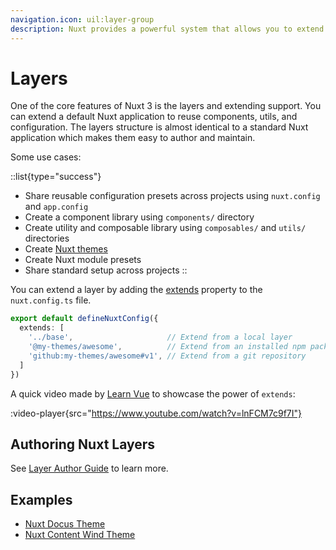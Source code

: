 ```yaml
---
navigation.icon: uil:layer-group
description: Nuxt provides a powerful system that allows you to extend the default files, configs, and much more.
---
```


# Layers

One of the core features of Nuxt 3 is the layers and extending support. You can extend a default Nuxt application to reuse components, utils, and configuration. The layers structure is almost identical to a standard Nuxt application which makes them easy to author and maintain.

Some use cases:

::list{type="success"}
- Share reusable configuration presets across projects using `nuxt.config` and `app.config`
- Create a component library using `components/` directory
- Create utility and composable library using `composables/` and `utils/` directories
- Create [Nuxt themes](https://github.com/nuxt-themes)
- Create Nuxt module presets
- Share standard setup across projects
::

You can extend a layer by adding the [extends](/docs/api/configuration/nuxt-config#extends) property to the `nuxt.config.ts` file.

```ts [nuxt.config.ts]
export default defineNuxtConfig({
  extends: [
    '../base',                     // Extend from a local layer
    '@my-themes/awesome',          // Extend from an installed npm package
    'github:my-themes/awesome#v1', // Extend from a git repository
  ]
})
```

A quick video made by [Learn Vue](https://go.learnvue.co) to showcase the power of `extends`:

:video-player{src="<https://www.youtube.com/watch?v=lnFCM7c9f7I"}>

## Authoring Nuxt Layers

See [Layer Author Guide](/docs/guide/going-further/layers) to learn more.

## Examples

- [Nuxt Docus Theme](https://github.com/nuxt-themes/docus#readme)
- [Nuxt Content Wind Theme](https://github.com/Atinux/content-wind#readme)
